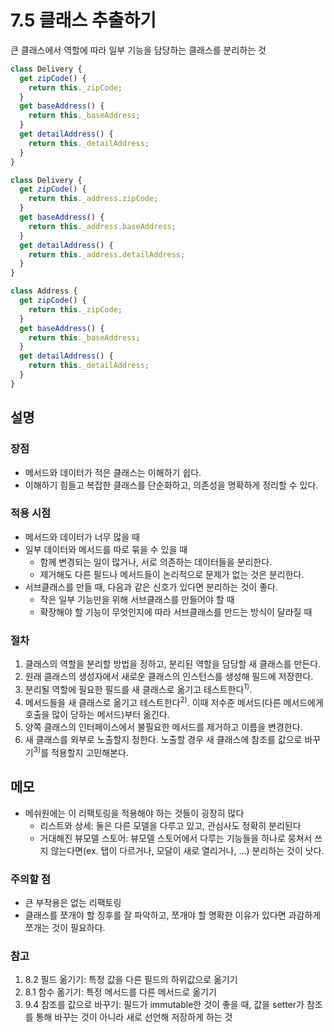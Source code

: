 # 7.5 클래스 추출하기

큰 클래스에서 역할에 따라 일부 기능을 담당하는 클래스를 분리하는 것

```js
class Delivery {
  get zipCode() {
    return this._zipCode;
  }
  get baseAddress() {
    return this._baseAddress;
  }
  get detailAddress() {
    return this._detailAddress;
  }
}
```

```js
class Delivery {
  get zipCode() {
    return this._address.zipCode;
  }
  get baseAddress() {
    return this._address.baseAddress;
  }
  get detailAddress() {
    return this._address.detailAddress;
  }
}

class Address {
  get zipCode() {
    return this._zipCode;
  }
  get baseAddress() {
    return this._baseAddress;
  }
  get detailAddress() {
    return this._detailAddress;
  }
}
```

## 설명

### 장점

- 메서드와 데이터가 적은 클래스는 이해하기 쉽다.
- 이해하기 힘들고 복잡한 클래스를 단순화하고, 의존성을 명확하게 정리할 수 있다.

### 적용 시점

- 메서드와 데이터가 너무 많을 때
- 일부 데이터와 메서드를 따로 묶을 수 있을 때
  - 함께 변경되는 일이 많거나, 서로 의존하는 데이터들을 분리한다.
  - 제거해도 다른 필드나 메서드들이 논리적으로 문제가 없는 것은 분리한다.
- 서브클래스를 만들 때, 다음과 같은 신호가 있다면 분리하는 것이 좋다.
  - 작은 일부 기능만을 위해 서브클래스를 만들어야 할 때
  - 확장해야 할 기능이 무엇인지에 따라 서브클래스를 만드는 방식이 달라질 때

### 절차

1. 클래스의 역할을 분리할 방법을 정하고, 분리된 역할을 담당할 새 클래스를 만든다.
2. 원래 클래스의 생성자에서 새로운 클래스의 인스턴스를 생성해 필드에 저장한다.
3. 분리될 역할에 필요한 필드를 새 클래스로 옮기고 테스트한다<sup>1)</sup>.
4. 메서드들을 새 클래스로 옮기고 테스트한다<sup>2)</sup>. 이때 저수준 메서드(다른 메서드에게 호출을 많이 당하는 메서드)부터 옮긴다.
5. 양쪽 클래스의 인터페이스에서 불필요한 메서드를 제거하고 이름을 변경한다.
6. 새 클래스를 외부로 노출할지 정한다. 노출할 경우 새 클래스에 참조를 값으로 바꾸기<sup>3)</sup>를 적용할지 고민해본다.

## 메모

- 메쉬원에는 이 리팩토링을 적용해야 하는 것들이 굉장히 많다
  - 리스트와 상세: 둘은 다른 모델을 다루고 있고, 관심사도 정확히 분리된다
  - 거대해진 뷰모델 스토어: 뷰모델 스토어에서 다루는 기능들을 하나로 뭉쳐서 쓰지 않는다면(ex. 탭이 다르거나, 모달이 새로 열리거나, ...) 분리하는 것이 낫다.

### 주의할 점

- 큰 부작용은 없는 리팩토링
- 클래스를 쪼개야 할 징후를 잘 파악하고, 쪼개야 할 명확한 이유가 있다면 과감하게 쪼개는 것이 필요하다.

### 참고

1) 8.2 필드 옮기기: 특정 값을 다른 필드의 하위값으로 옮기기
2) 8.1 함수 옮기기: 특정 메서드를 다른 메서드로 옮기기
3) 9.4 참조를 값으로 바꾸기: 필드가 immutable한 것이 좋을 때, 값을 setter가 참조를 통해 바꾸는 것이 아니라 새로 선언해 저장하게 하는 것
